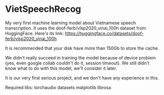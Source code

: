 # VietSpeechRecog
My very first machine learning model about Vietnamese speech transcription. It uses the doof-ferb/vlsp2020_vinai_100h dataset from HuggingFace. Here's its link: https://huggingface.co/datasets/doof-ferb/vlsp2020_vinai_100h

It is recommended that your disk have more than 150Gb to store the cache. 

We didn't really succeed in training the model because of device problem (yes, even google collab couldn't do it, session timeout). We still didn't know what to do with this model, we'll consider it later.

It is our very first serious project, and we don't have any experience in this.

Required libs: torchaudio datasets matplotlib librosa
